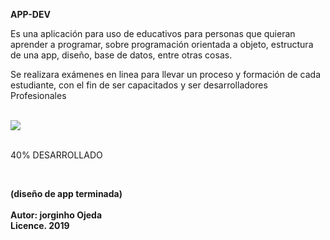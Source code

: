 **APP-DEV**

Es una aplicación para uso de educativos para personas que quieran aprender a programar,  sobre programación orientada a objeto, estructura de una app, diseño, base de datos, entre otras cosas.

Se realizara exámenes en linea para llevar un proceso y formación de cada estudiante, con el fin de ser capacitados y ser desarrolladores Profesionales

<br>
<img heigth="700" src="https://i.ibb.co/vcZr65Z/Captura-de-pantalla-2019-11-20-a-la-s-5-30-27-p-m.png"> 
<br>
<br>

40% DESARROLLADO

<br>



**(diseño de app terminada)**
<br>
<BR>**Autor: jorginho Ojeda**<BR>
**Licence. 2019**
